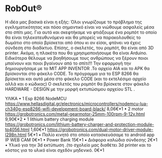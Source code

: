 # RobOut®
Η  ιδέα  μας  βασικά  είναι  η  εξής:
Όλοι γνωρίζουμε το πρόβλημα της εγκληματικότητας και πόσο σημαντικό είναι να νιώθουμε ασφαλείς μέσα στο σπίτι μας. Για  αυτό και σκεφτήκαμε να φτιάξουμε ένα ρομπότ το οποίο θα είναι τηλεκατευθυνόμενο και θα μπορείς να παρακολουθείς το δωμάτιο στο οποίο βρίσκεται από όπου κι αν είσαι, φτάνει να έχεις σύνδεση στο διαδίκτυο.
Επίσης, ο σκελετός, του ρομπότ, θα είναι από 3D printer. 
Ακόμα, η πλακέτα που θα χρησιμοποιήσουμε θα είναι Arduino.
Ειδικότερα θέλουμε να βοηθήσουμε τους ανθρώπους να ξέρουν ποιοι  μπαίνουν και ποιοι βγαίνουν από το σπίτι!!!
Την εφαρμογή την δημιουργήσαμε με το MIT APP INVENTOR .Το αρχείο ΑΙΑ και το APK θα βρίσκονται στο φάκελο CODE.
Το πρόγραμμα για το ESP 8266 θα βρίσκεται και αυτό μέσα στο φάκελο CODE (και το εκτελέσιμο αρχείο αλλά και ο κώδικας)
Ο σκελετός του ρομπότ θα βρίσκετε στον φάκελο HARDWARE - DESIGN με την μορφή εκτυπώσιμου αρχείου STL . 


ΥΛΙΚΑ
•	1 Esp 8266 NodeMCU
https://www.hellasdigital.gr/electronics/microcontrollers/nodemcu-lua-ch340g-esp8266-wifi-development-board-black/ 
8,06€*1
•	2 motor
https://grobotronics.com/metal-gearmotor-25mm-100rpm-9-12v.html 
9,90€*2
•	1 lithium battery charging module
https://grobotronics.com/lithium-battery-charger-and-protection-module-tp4056.html 
1,60€*1
https://grobotronics.com/dual-motor-driver-module-l298n.html
5€*1
•	Παλίο κινητό στο οποίο κατασκευάσαμε το android app IP WEB CAM 
0€*1
•	Power Bank 
15€*1
•	Διάφορα καλώδια σύνδεσης
2€*1
•	Υλικό για την 3d εκτύπωση .(το σχολείο μας διαθέτει 3d printer και το κόστος για το υλικό είναι σχεδόν μηδενικό.
0€*1
